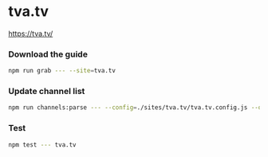 # tva.tv

https://tva.tv/

### Download the guide

```sh
npm run grab --- --site=tva.tv
```

### Update channel list

```sh
npm run channels:parse --- --config=./sites/tva.tv/tva.tv.config.js --output=./sites/tva.tv/tva.tv.channels.xml
```

### Test

```sh
npm test --- tva.tv
```
